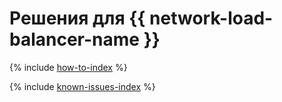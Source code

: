 # Решения для {{ network-load-balancer-name }}

{% include [how-to-index](how-to/index.md) %}

{% include [known-issues-index](known-issues/index.md) %}